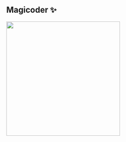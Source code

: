 ## Magicoder ✨
<img src="https://i.pinimg.com/originals/53/39/30/53393042b7d6b478cb8f450127cded85.gif" height="300px" />
